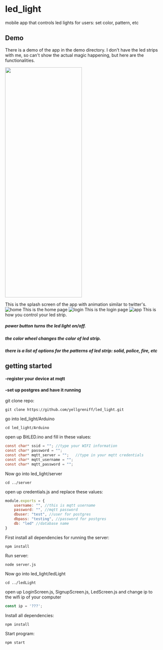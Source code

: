 # led_light
mobile app that controls led lights for users: set color, pattern, etc

## Demo
There is a demo of the app in the demo directory. I don't have the led strips with me, so can't show the actual magic happening, but here are the functionalities.

<img src="demo/splash.png" height="750" width="250">

This is the splash screen of the app with animation similar to twitter's.
![home](demo/home.png)
This is the home page
![login](demo/login.png)
This is the login page
![app](demo/app.png)
This is how you control your led strip.
##### power button turns the led light on/off.
##### the color wheel changes the color of led strip.
##### there is a list of options for the patterns of led strip: solid, police, fire, etc

## getting started

#### -register your device at mqtt
#### -set up postgres and have it running

git clone repo:
```
git clone https://github.com/yellgreniff/led_light.git
```
go into led_light/Arduino
```
cd led_light/Arduino
```
open up BitLED.ino and fill in these values:
```C
const char* ssid = ""; //type your WIFI information
const char* password = "";
const char* mqtt_server = "";   //type in your mqtt credentials
const char* mqtt_username = "";
const char* mqtt_password = "";
```
Now go into led_light/server
```
cd ../server
```
open up credentials.js and replace these values:
```JavaScript
module.exports = {
    username: "", //this is mqtt username
    password: "", //mqtt password
    dbuser: "test", //user for postgres
    dbpass: "testing", //password for postgres
    db: "led" //database name
}
```
First install all dependencies for running the server:
```
npm install
```
Run server:
```
node server.js
```
Now go into led_light/ledLight
```
cd ../ledLight
```
open up LoginScreen.js, SignupScreen.js, LedScreen.js and change ip to the wifi ip of your computer
```JavaScript
const ip = '???';
```
Install all dependencies:
```
npm install
```
Start program:
```
npm start
```

